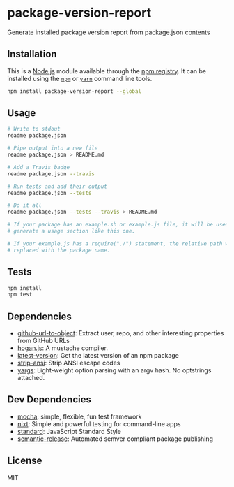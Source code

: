 # package-version-report

Generate installed package version report from package.json contents

## Installation

This is a [Node.js](https://nodejs.org/) module available through the 
[npm registry](https://www.npmjs.com/). It can be installed using the 
[`npm`](https://docs.npmjs.com/getting-started/installing-npm-packages-locally)
or 
[`yarn`](https://yarnpkg.com/en/)
command line tools.

```sh
npm install package-version-report --global
```

## Usage

```sh
# Write to stdout
readme package.json

# Pipe output into a new file
readme package.json > README.md

# Add a Travis badge
readme package.json --travis

# Run tests and add their output
readme package.json --tests

# Do it all
readme package.json --tests --travis > README.md

# If your package has an example.sh or example.js file, it will be used to
# generate a usage section like this one.

# If your example.js has a require("./") statement, the relative path will be
# replaced with the package name.

```

## Tests

```sh
npm install
npm test
```

## Dependencies

- [github-url-to-object](https://ghub.io/github-url-to-object): Extract user, repo, and other interesting properties from GitHub URLs
- [hogan.js](https://ghub.io/hogan.js): A mustache compiler.
- [latest-version](https://ghub.io/latest-version): Get the latest version of an npm package
- [strip-ansi](https://ghub.io/strip-ansi): Strip ANSI escape codes
- [yargs](https://ghub.io/yargs): Light-weight option parsing with an argv hash. No optstrings attached.

## Dev Dependencies

- [mocha](https://ghub.io/mocha): simple, flexible, fun test framework
- [nixt](https://ghub.io/nixt): Simple and powerful testing for command-line apps
- [standard](https://ghub.io/standard): JavaScript Standard Style
- [semantic-release](https://ghub.io/semantic-release): Automated semver compliant package publishing

## License

MIT
